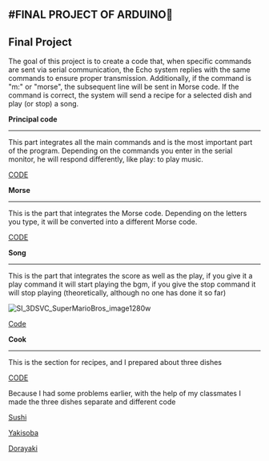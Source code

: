 #FINAL PROJECT OF ARDUINO🎼
--------

**Final Project**
---
The goal of this project is to create a code that, when specific commands are sent via serial communication, the Echo system replies with the same commands to ensure proper transmission. Additionally, if the command is "m:" or "morse", the subsequent line will be sent in Morse code. If the command is correct, the system will send a recipe for a selected dish and play (or stop) a song.

**Principal code**
___

This part integrates all the main commands and is the most important part of the program. Depending on the commands you enter in the serial monitor, he will respond differently, like play: to play music.

[CODE](https://github.com/ahong2006/J25-PROGRAMMING/blob/main/Arduino/Proyecto%20Arduino/CODIGO%20PRINCIPAL/Codigo%20Principal.ino)


**Morse**
___

This is the part that integrates the Morse code. Depending on the letters you type, it will be converted into a different Morse code.

[CODE](https://github.com/ahong2006/J25-PROGRAMMING/blob/main/Arduino/Proyecto%20Arduino/morse.ino)


**Song**
___

This is the part that integrates the score as well as the play, if you give it a play command it will start playing the bgm, if you give the stop command it will stop playing (theoretically, although no one has done it so far)

![SI_3DSVC_SuperMarioBros_image1280w](https://github.com/ahong2006/J25-PROGRAMMING/assets/124577520/6f6c1726-de43-4a44-b383-1a76a542ceb5)


[Code](https://github.com/ahong2006/J25-PROGRAMMING/blob/main/Arduino/Proyecto%20Arduino/song.ino)


**Cook**
___

This is the section for recipes, and I prepared about three dishes

[CODE](https://github.com/ahong2006/J25-PROGRAMMING/blob/main/Arduino/Proyecto%20Arduino/cook.ino)

Because I had some problems earlier, with the help of my classmates I made the three dishes separate and different code

[Sushi](https://github.com/ahong2006/J25-PROGRAMMING/blob/main/Arduino/Proyecto%20Arduino/sushi.ino)

[Yakisoba](https://github.com/ahong2006/J25-PROGRAMMING/blob/main/Arduino/Proyecto%20Arduino/yakisoba.ino)

[Dorayaki](https://github.com/ahong2006/J25-PROGRAMMING/blob/main/Arduino/Proyecto%20Arduino/Dorayaki.ino)
